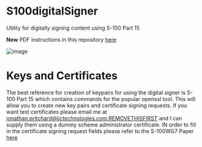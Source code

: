 # S100digitalSigner
Utility for digitally signing content using S-100 Part 15

**New** PDF instructions in this repository [here](simpleSignInstructions.pdf)

![image](https://github.com/user-attachments/assets/655601c1-5011-4bd7-a840-648fe7e7b0a9)



# Keys and Certificates
The best reference for creation of keypairs for using the digital signer is S-100 Part 15 which contains commands for the popular openssl tool. This will allow you to create new key pairs and certificate signing requests. If you want test certificates please email me at jonathan.pritchard@iictechnologies.com.REMOVETHISFIRST and I can supply them using a dummy scheme administrator certificate. IN order to fill in the certificate signing request fields please refer to the S-100WG7 Paper  [here](https://iho.int/uploads/user/Services%20and%20Standards/S-100WG/S-100WG7/S100WG7-6.7_2022_EN_Part%2015%20Implementation.pdf)
